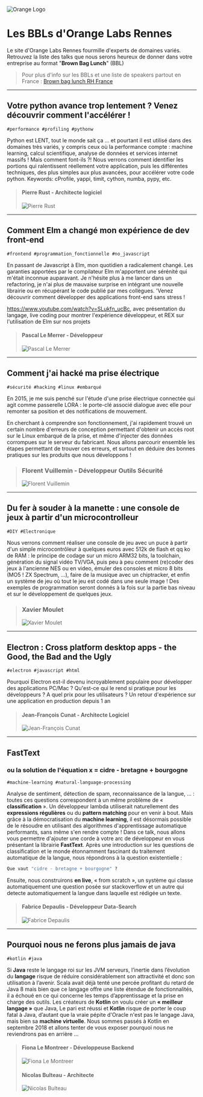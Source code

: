 
![Orange Logo](images/orange.png)

# Les BBLs d'Orange Labs Rennes

Le site d'Orange Labs Rennes fourmille d'experts de domaines variés. Retrouvez la liste des talks que nous serons heureux de donner dans votre entreprise au format "**Brown Bag Lunch**" (BBL)

> Pour plus d'info sur les BBLs et une liste de speakers partout en France : [Brown bag lunch RH France](http://www.brownbaglunch.fr/rh/)

---

## Votre python avance trop lentement ? Venez découvrir comment l'accélérer !
```
#performance #profiling #pythonw
``` 

Python est LENT, tout le monde sait ça ... et pourtant il est utilisé dans des domaines très variés, y compris ceux où la performance compte : machine learning, calcul scientifique, analyse de données et services internet massifs ! Mais comment font-ils ?! Nous verrons comment identifier les portions qui ralentissent réellement votre application, puis les différentes techniques, des plus simples aux plus avancées, pour accélérer votre code python. Keywords: cProfile, yappi, timit, cython, numba, pypy, etc.

> #### Pierre Rust - Architecte logiciel
> 
> ![Pierre Rust](images/pierre_rust.png)

---

## Comment Elm a changé mon expérience de dev front-end
```
#frontend #programmation_fonctionnelle #no_javascript
```

En passant de Javascript à Elm, mon quotidien a radicalement changé. Les garanties apportées par le compilateur Elm m'apportent une sérénité qui m'était inconnue auparavant. Je n'hésite plus à me lancer dans un refactoring, je n'ai plus de mauvaise surprise en intégrant une nouvelle librairie ou en récupérant le code publié par mes collègues. 'Venez découvrir comment développer des applications front-end sans stress ! 

https://www.youtube.com/watch?v=SLukfn_ucBc, avec présentation du langage, live coding pour montrer l'expérience développeur, et REX sur l'utilisation de Elm sur nos projets

> #### Pascal Le Merrer - Développeur
>
> ![Pascal Le Merrer](images/pascal_le_merrer.png)


---
## Comment j'ai hacké ma prise électrique
```
#sécurité #hacking #linux #embarqué
```

En 2015, je me suis penché sur l'étude d'une prise électrique connectée qui agit comme passerelle LORA : le porte-clé associé dialogue avec elle pour remonter sa position et des notifications de mouvement.

En cherchant à comprendre son fonctionnement, j'ai rapidement trouvé un certain nombre d'erreurs de conception permettant d'obtenir un accès root sur le Linux embarqué de la prise, et même d'injecter des données corrompues sur le serveur du fabricant. Nous allons parcourir ensemble les étapes permettant de trouver ces erreurs, et surtout en déduire des bonnes pratiques sur les produits que nous développons !

> ### Florent Vuillemin - Développeur Outils Sécurité
>
> ![Florent Vuillemin](images/florent_vuillemin.png)


---
## Du fer à souder à la manette : une console de jeux à partir d'un microcontrolleur
```
#DIY #Electronique
```

Nous verrons comment réaliser une console de jeu avec un puce à partir d'un simple microcontrôleur à quelques euros avec 512k de flash et qq ko de RAM : le principe de codage sur un micro ARM32 bits, la toolchain, génération du signal vidéo TV/VGA, puis peu à peu comment (re)coder des jeux à l'ancienne NES ou en video, émuler des consoles et micro 8 bits (MO5 ! ZX Spectrum, ...), faire de la musique avec un chiptracker, et enfin un système de jeu où tout le jeu est codé dans une seule image ! Des exemples de programmation seront donnés à la fois sur la partie bas niveau et sur le développement de quelques jeux.

> ### Xavier Moulet
>
> ![Xavier Moulet](images/xavier_moulet.png)

---

## Electron : Cross platform desktop apps - the Good, the Bad and the Ugly
```
#electron #javascript #html
```

Pourquoi Electron est-il devenu incroyablement populaire pour développer des applications PC/Mac ? Qu'est-ce qui le rend si pratique pour les développeurs ? A quel prix pour les utilisateurs ? Un retour d'expérience sur une application en production depuis 1 an

> #### Jean-François Cunat - Architecte Logiciel
>
> ![Jean-François Cunat](images/jean_francois_cunat.png)


---
## FastText
### ou la solution de l'équation x = cidre - bretagne + bourgogne
```
#machine-learning #natural-language-processing
```

Analyse de sentiment, détection de spam, reconnaissance de la langue, ... : toutes ces questions correspondent à un même problème de « **classification** ». Un développeur lambda utiliserait naturellement des **expressions régulières** ou du **pattern matching** pour en venir à bout. Mais grâce à la démocratisation du **machine learning**, il est désormais possible de le résoudre en utilisant des algorithmes d'apprentissage automatique performants, sans même s'en rendre compte !
Dans ce talk, nous allons vous permettre d'ajouter une corde à votre arc de développeur en vous présentant la librairie **FastText**.
Après une introduction sur les questions de classification et le monde étonnamment fascinant du traitement automatique de la langue, nous répondrons à la question existentielle :

```python
Que vaut "cidre - bretagne + bourgogne" ?
```

Ensuite, nous construirons **en live**, « from scratch », un système qui classe automatiquement une question posée sur stackoverflow et un autre qui detecte automatiquement la langue dans laquelle est rédigée un texte.

> #### Fabrice Depaulis - Développeur Data-Search
>
> ![Fabrice Depaulis](images/fabrice_depaulis.png)

---
## Pourquoi nous ne ferons plus jamais de java
```
#kotlin #java
```

Si **Java** reste le langage roi sur les JVM serveurs, l’inertie dans l’évolution du **langage** risque de réduire considérablement son attractivité et donc son utilisation à l’avenir.
Scala avait déjà tenté une percée profitant du retard de Java 8 mais bien que ce langage offre une liste étendue de fonctionnalités, il a échoué en ce qui concerne les temps d’apprentissage et la prise en charge des outils. 
Les créateurs de  **Kotlin** on voulu créer un **« meilleur langage »** que Java,
Le pari est réussi et **Kotlin** risque de porter le coup fatal à Java, d’autant que la vraie pépite d'Oracle n'est pas le langage Java, mais bien sa **machine virtuelle**. 
Nous sommes passés à Kotlin en septembre 2018 et allons tenter de vous exposer pourquoi nous ne reviendrons pas en arrière … 

> #### Fiona Le Montreer - Développeuse Backend
>
> ![Fiona Le Montreer](images/fiona_le_montreer.png)
> 
> #### Nicolas Bulteau - Architecte
>
> ![Nicolas Bulteau](images/nicolas_bulteau.png)
